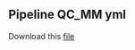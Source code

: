 Pipeline QC_MM yml
-----------------------------

Download this [file](pipeline.yml)

```{literalinclude} pipeline.yml
```